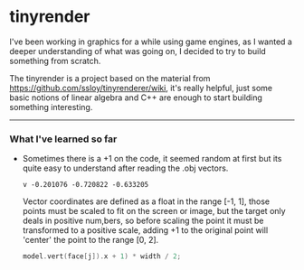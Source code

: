 # tinyrender

I've been working in graphics for a while using game engines, as I wanted a deeper understanding of what was going on, I decided to try to build something from scratch.

The tinyrender is a project  based on the material from https://github.com/ssloy/tinyrenderer/wiki, it's really helpful, just some basic notions of linear algebra and C++ are enough to start building something interesting.

---

### What I've learned so far

* Sometimes there is a +1 on the code, it seemed random at first but its quite easy to understand after reading the .obj vectors.
  
     ```
     v -0.201076 -0.720822 -0.633205 
     ```

    Vector coordinates are defined as a float in the range [-1, 1], those points must be scaled to fit on the screen or image, but the target only deals in positive num,bers, so before scaling the point it must be transformed to a positive scale, adding +1 to the original point will 'center' the point to the range [0, 2].
    
    ```c++
    model.vert(face[j]).x + 1) * width / 2;
    ```